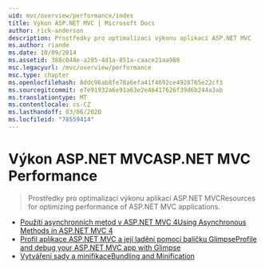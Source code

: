 ```yaml
---
uid: mvc/overview/performance/index
title: Výkon ASP.NET MVC | Microsoft Docs
author: rick-anderson
description: Prostředky pro optimalizaci výkonu aplikací ASP.NET MVC
ms.author: riande
ms.date: 10/09/2014
ms.assetid: 388c048e-a285-4d1a-851a-caace21aa988
msc.legacyurl: /mvc/overview/performance
msc.type: chapter
ms.openlocfilehash: 8ddc96ab8fe78a6efa41f4692ce4928765e22cf3
ms.sourcegitcommit: e7e91932a6e91a63e2e46417626f39d6b244a3ab
ms.translationtype: MT
ms.contentlocale: cs-CZ
ms.lasthandoff: 03/06/2020
ms.locfileid: "78559414"
---
```

# <a name="aspnet-mvc-performance"></a><span data-ttu-id="1743a-103">Výkon ASP.NET MVC</span><span class="sxs-lookup"><span data-stu-id="1743a-103">ASP.NET MVC Performance</span></span>

> <span data-ttu-id="1743a-104">Prostředky pro optimalizaci výkonu aplikací ASP.NET MVC</span><span class="sxs-lookup"><span data-stu-id="1743a-104">Resources for optimizing performance of ASP.NET MVC applications.</span></span>

- [<span data-ttu-id="1743a-105">Použití asynchronních metod v ASP.NET MVC 4</span><span class="sxs-lookup"><span data-stu-id="1743a-105">Using Asynchronous Methods in ASP.NET MVC 4</span></span>](using-asynchronous-methods-in-aspnet-mvc-4.md)
- [<span data-ttu-id="1743a-106">Profil aplikace ASP.NET MVC a její ladění pomocí balíčku Glimpse</span><span class="sxs-lookup"><span data-stu-id="1743a-106">Profile and debug your ASP.NET MVC app with Glimpse</span></span>](profile-and-debug-your-aspnet-mvc-app-with-glimpse.md)
- [<span data-ttu-id="1743a-107">Vytváření sady a minifikace</span><span class="sxs-lookup"><span data-stu-id="1743a-107">Bundling and Minification</span></span>](bundling-and-minification.md)
